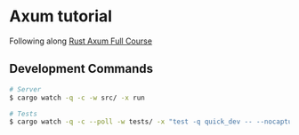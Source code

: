 # Axum tutorial

Following along [Rust Axum Full Course](https://youtu.be/XZtlD_m59sM)

## Development Commands

```sh
# Server
$ cargo watch -q -c -w src/ -x run

# Tests
$ cargo watch -q -c --poll -w tests/ -x "test -q quick_dev -- --nocapture"
```
